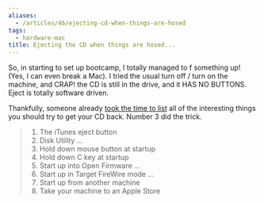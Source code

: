 ```yaml
---
aliases:
  - /articles/46/ejecting-cd-when-things-are-hosed
tags:
  - hardware-mac
title: Ejecting the CD when things are hosed...
---
```

<p>So, in starting to set up bootcamp, I totally managed to f something up! (Yes, I can even break a Mac). I tried the usual turn off / turn on the machine, and CRAP! the CD is still in the drive, and it HAS NO BUTTONS. Eject is totally software driven.</p>

<p>Thankfully, someone already <a href="http://www.associatedcontent.com/article/4363/ejecting_a_stuck_cd_in_mac_osx.html">took the time to list</a> all of the interesting things you should try to get your CD back. Number 3 did the trick.</p>

<blockquote><ol><li>The iTunes eject button</li>
<li>Disk Utility ...</li>
<li>Hold down mouse button at startup</li>
<li>Hold down C key at startup</li>
<li>Start up into Open Firmware ...</li>
<li>Start up in Target FireWire mode ...</li>
<li>Start up from another machine</li>
<li>Take your machine to an Apple Store</li></ol></blockquote>
